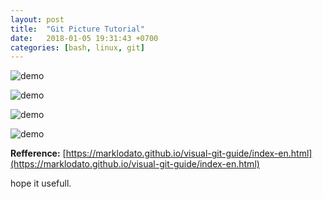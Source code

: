 ```yaml
---
layout: post
title:  "Git Picture Tutorial"
date:   2018-01-05 19:31:43 +0700
categories: [bash, linux, git]
---
```


![demo](https://raw.githubusercontent.com/datagit/datagit.github.io/master/static/img/_posts/git-basic-remote-workflow.png)

![demo](https://raw.githubusercontent.com/datagit/datagit.github.io/master/static/img/_posts/git-data-transport-commands.png)

![demo](https://raw.githubusercontent.com/datagit/datagit.github.io/master/static/img/_posts/git-hooks.jpg)

![demo](https://raw.githubusercontent.com/datagit/datagit.github.io/master/static/img/_posts/git_stash.png)

**Refference:** [https://marklodato.github.io/visual-git-guide/index-en.html](https://marklodato.github.io/visual-git-guide/index-en.html)

hope it usefull.
